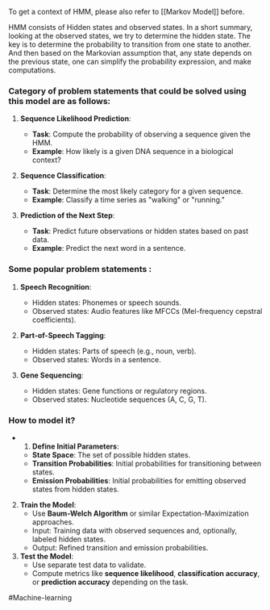 To get a context of HMM, please also refer to [[Markov Model]] before.

HMM consists of Hidden states and observed states. In a short summary, looking at the observed states, we try to determine the hidden state. The key is to determine the probability to transition from one state to another. And then based on the Markovian assumption that, any state depends on the previous state, one can simplify the probability expression, and make computations.

### Category of problem statements that could be solved using this model are as follows:
1. **Sequence Likelihood Prediction**:
    
    - **Task**: Compute the probability of observing a sequence given the HMM.
    - **Example**: How likely is a given DNA sequence in a biological context?
2. **Sequence Classification**:
    
    - **Task**: Determine the most likely category for a given sequence.
    - **Example**: Classify a time series as "walking" or "running."
3. **Prediction of the Next Step**:
    
    - **Task**: Predict future observations or hidden states based on past data.
    - **Example**: Predict the next word in a sentence.

### Some popular problem statements :
1. **Speech Recognition**:
    
    - Hidden states: Phonemes or speech sounds.
    - Observed states: Audio features like MFCCs (Mel-frequency cepstral coefficients).
2. **Part-of-Speech Tagging**:
    
    - Hidden states: Parts of speech (e.g., noun, verb).
    - Observed states: Words in a sentence.
3. **Gene Sequencing**:
    
    - Hidden states: Gene functions or regulatory regions.
    - Observed states: Nucleotide sequences (A, C, G, T).

### How to model it?
- 1. **Define Initial Parameters**:
    - **State Space**: The set of possible hidden states.
    - **Transition Probabilities**: Initial probabilities for transitioning between states.
    - **Emission Probabilities**: Initial probabilities for emitting observed states from hidden states.
2. **Train the Model**:
    - Use **Baum-Welch Algorithm** or similar Expectation-Maximization approaches.
    - Input: Training data with observed sequences and, optionally, labeled hidden states.
    - Output: Refined transition and emission probabilities.
3. **Test the Model**:
    - Use separate test data to validate.
    - Compute metrics like **sequence likelihood**, **classification accuracy**, or **prediction accuracy** depending on the task.


#Machine-learning
